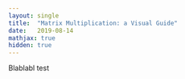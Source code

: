 ```yaml
---
layout: single
title:  "Matrix Multiplication: a Visual Guide"
date:   2019-08-14
mathjax: true
hidden: true
---
```

Blablabl test
